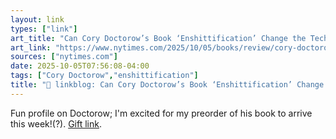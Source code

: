 ```yaml
---
layout: link
types: ["link"]
art_title: "Can Cory Doctorow’s Book ‘Enshittification’ Change the Tech Debate?"
art_link: "https://www.nytimes.com/2025/10/05/books/review/cory-doctorow-enshittification.html"
sources: ["nytimes.com"]
date: 2025-10-05T07:56:08-04:00
tags: ["Cory Doctorow","enshittification"]
title: "🔗 linkblog: Can Cory Doctorow’s Book ‘Enshittification’ Change the Tech Debate?"
---
```

Fun profile on Doctorow; I'm excited for my preorder of his book to arrive this week!(?). [Gift link](https://www.nytimes.com/2025/10/05/books/review/cory-doctorow-enshittification.html?unlocked_article_code=1.rE8.kvyB.sIhiLBXsHsYa&smid=url-share).